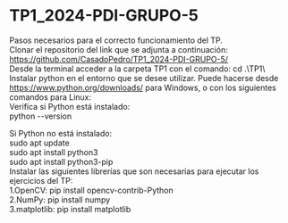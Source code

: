 # TP1_2024-PDI-GRUPO-5

Pasos necesarios para el correcto funcionamiento del TP.  
Clonar el repositorio del link que se adjunta a continuación: https://github.com/CasadoPedro/TP1_2024-PDI-GRUPO-5/  
Desde la terminal acceder a la carpeta TP1 con el comando: cd .\TP1\  
Instalar python en el entorno que se desee utilizar. Puede hacerse desde https://www.python.org/downloads/ para Windows, o con los siguientes comandos para Linux:   
Verifica si Python está instalado:  
python --version  
  
Si Python no está instalado:  
sudo apt update  
sudo apt install python3  
sudo apt install python3-pip  
Instalar las siguientes librerías que son necesarias para ejecutar los ejercicios del TP:   
	1.OpenCV: pip install opencv-contrib-Python  
	2.NumPy: pip install numpy  
	3.matplotlib: pip install matplotlib  
